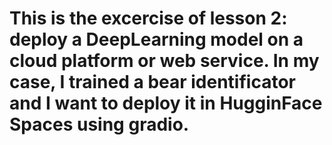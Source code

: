 # This is the excercise of lesson 2: deploy a DeepLearning model on a cloud platform or web service. In my case, I trained a bear identificator and I want to deploy it in HugginFace Spaces using gradio. 
